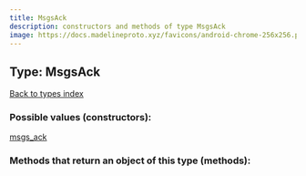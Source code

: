 ```yaml
---
title: MsgsAck
description: constructors and methods of type MsgsAck
image: https://docs.madelineproto.xyz/favicons/android-chrome-256x256.png
---
```

## Type: MsgsAck  
[Back to types index](index.md)



### Possible values (constructors):

[msgs\_ack](../constructors/msgs_ack.md)  



### Methods that return an object of this type (methods):



